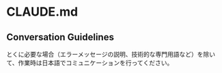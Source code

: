 # CLAUDE.md

## Conversation Guidelines

とくに必要な場合（エラーメッセージの説明、技術的な専門用語など）を除いて、作業時は日本語でコミュニケーションを行ってください。
